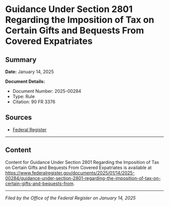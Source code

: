# Guidance Under Section 2801 Regarding the Imposition of Tax on Certain Gifts and Bequests From Covered Expatriates

## Summary

**Date:** January 14, 2025

**Document Details:**
- Document Number: 2025-00284
- Type: Rule
- Citation: 90 FR 3376

## Sources
- [Federal Register](https://www.federalregister.gov/documents/2025/01/14/2025-00284/guidance-under-section-2801-regarding-the-imposition-of-tax-on-certain-gifts-and-bequests-from)

---

## Content

Content for Guidance Under Section 2801 Regarding the Imposition of Tax on Certain Gifts and Bequests From Covered Expatriates is available at https://www.federalregister.gov/documents/2025/01/14/2025-00284/guidance-under-section-2801-regarding-the-imposition-of-tax-on-certain-gifts-and-bequests-from.

---

*Filed by the Office of the Federal Register on January 14, 2025*
